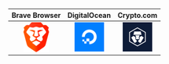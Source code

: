 | Brave Browser | DigitalOcean   | Crypto.com |
|:-------------:|:--------------:|:----------:|
|[![brave](https://raw.githubusercontent.com/giansalex/giansalex/master/sp/brave.png)](https://brave.com/gia977) | [![ocean](https://raw.githubusercontent.com/giansalex/giansalex/master/sp/digitalocean.png)](https://m.do.co/c/b205c6c66c9b) | [![crypto.com](https://raw.githubusercontent.com/giansalex/giansalex/master/sp/crypto-com.png)](https://platinum.crypto.com/r/chr2wsfs6g) |